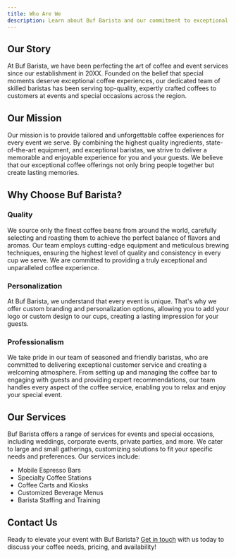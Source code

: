 ```yaml
---
title: Who Are We
description: Learn about Buf Barista and our commitment to exceptional coffee experiences.
---
```


## Our Story

At Buf Barista, we have been perfecting the art of coffee and event services since our establishment in 20XX. Founded on the belief that special moments deserve exceptional coffee experiences, our dedicated team of skilled baristas has been serving top-quality, expertly crafted coffees to customers at events and special occasions across the region.

## Our Mission

Our mission is to provide tailored and unforgettable coffee experiences for every event we serve. By combining the highest quality ingredients, state-of-the-art equipment, and exceptional baristas, we strive to deliver a memorable and enjoyable experience for you and your guests. We believe that our exceptional coffee offerings not only bring people together but create lasting memories.

## Why Choose Buf Barista?

### Quality

We source only the finest coffee beans from around the world, carefully selecting and roasting them to achieve the perfect balance of flavors and aromas. Our team employs cutting-edge equipment and meticulous brewing techniques, ensuring the highest level of quality and consistency in every cup we serve. We are committed to providing a truly exceptional and unparalleled coffee experience.

### Personalization

At Buf Barista, we understand that every event is unique. That's why we offer custom branding and personalization options, allowing you to add your logo or custom design to our cups, creating a lasting impression for your guests.

### Professionalism

We take pride in our team of seasoned and friendly baristas, who are committed to delivering exceptional customer service and creating a welcoming atmosphere. From setting up and managing the coffee bar to engaging with guests and providing expert recommendations, our team handles every aspect of the coffee service, enabling you to relax and enjoy your special event.

## Our Services

Buf Barista offers a range of services for events and special occasions, including weddings, corporate events, private parties, and more. We cater to large and small gatherings, customizing solutions to fit your specific needs and preferences. Our services include:

- Mobile Espresso Bars
- Specialty Coffee Stations
- Coffee Carts and Kiosks
- Customized Beverage Menus
- Barista Staffing and Training

## Contact Us

Ready to elevate your event with Buf Barista? [Get in touch](mailto:info@bufbarista.com) with us today to discuss your coffee needs, pricing, and availability!
